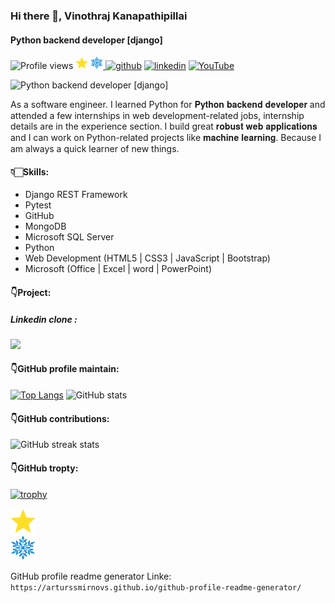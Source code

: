 ### Hi there 👋, Vinothraj Kanapathipillai
####  Python backend developer [django]

![Profile views](https://gpvc.arturio.dev/kanapathipillaivinothraj) <a href='https://stars.github.com/'><img src='https://raw.githubusercontent.com/acervenky/animated-github-badges/master/assets/starbadge.gif' width='20' height='20'></a>  <a href='https://archiveprogram.github.com/'><img src='https://raw.githubusercontent.com/acervenky/animated-github-badges/master/assets/acbadge.gif' width='20' height='20'>
</a>   [<img src='https://cdn.jsdelivr.net/npm/simple-icons@3.0.1/icons/github.svg' alt='github' height='15'>](https://github.com/kanapathipillaivinothraj)  [<img src='https://cdn.jsdelivr.net/npm/simple-icons@3.0.1/icons/linkedin.svg' alt='linkedin' height='15'>](https://www.linkedin.com/in/vinothrajkanapathipillai-django/)  [<img src='https://cdn.jsdelivr.net/npm/simple-icons@3.0.1/icons/youtube.svg' alt='YouTube' height='15'>](https://www.youtube.com/@take_it_easy1325)

![ Python backend developer [django]](https://media.licdn.com/dms/image/D5616AQFP8qIllLxsiA/profile-displaybackgroundimage-shrink_350_1400/0/1683143401349?e=1688601600&v=beta&t=ttZD8oJPQdUuGcAytD7C3QjIjS4Isso98qIdO0eAZI8)

As a software engineer. I learned Python for 𝐏𝐲𝐭𝐡𝐨𝐧 𝐛𝐚𝐜𝐤𝐞𝐧𝐝 𝐝𝐞𝐯𝐞𝐥𝐨𝐩𝐞𝐫 and attended a few internships in web development-related jobs, internship details are in the experience section. I build great 𝐫𝐨𝐛𝐮𝐬𝐭 𝐰𝐞𝐛 𝐚𝐩𝐩𝐥𝐢𝐜𝐚𝐭𝐢𝐨𝐧𝐬 and I can work on Python-related projects like 𝐦𝐚𝐜𝐡𝐢𝐧𝐞 𝐥𝐞𝐚𝐫𝐧𝐢𝐧𝐠. Because I am always a quick learner of new things.

#### 👇🏻Skills: 
- Django REST Framework 
- Pytest 
- GitHub 
- MongoDB 
- Microsoft SQL Server 
- Python 
- Web Development (HTML5 | CSS3 | JavaScript | Bootstrap) 
- Microsoft (Office | Excel | word | PowerPoint)

#### 👇Project:
##### Linkedin clone :
<a herf = 'https://lnkd.in/gC3Kp-rj'> <img src='https://media.licdn.com/dms/image/D5622AQEYhtWaB-7joA/feedshare-shrink_800/0/1682958379907?e=1686182400&v=beta&t=GICRi57rmR2FpA--bndlwpM2j6TwqIYKGgHm6gIPkmA' width="200px" /></a>


#### 👇GitHub profile maintain:

[![Top Langs](https://github-readme-stats.vercel.app/api/top-langs/?username=kanapathipillaivinothraj)](https://github.com/anuraghazra/github-readme-stats) ![GitHub stats](https://github-readme-stats.vercel.app/api?username=kanapathipillaivinothraj&show_icons=true&theme=radical) 

 
#### 👇GitHub contributions:

![GitHub streak stats](https://streak-stats.demolab.com/?user=kanapathipillaivinothraj)   

 #### 👇GitHub tropty:
 
[![trophy](https://github-profile-trophy.vercel.app/?username=kanapathipillaivinothraj)](https://github.com/ryo-ma/github-profile-trophy) 

<a href='https://stars.github.com/'><img src='https://raw.githubusercontent.com/acervenky/animated-github-badges/master/assets/starbadge.gif' width='40' height='40'></a>  
<a href='https://archiveprogram.github.com/'><img src='https://raw.githubusercontent.com/acervenky/animated-github-badges/master/assets/acbadge.gif' width='40' height='40'></a>


GitHub profile readme generator Linke: `https://arturssmirnovs.github.io/github-profile-readme-generator/`
